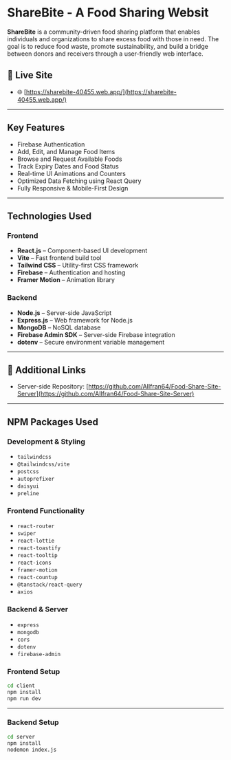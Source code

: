 # ShareBite - A Food Sharing Websit

**ShareBite** is a community-driven food sharing platform that enables individuals and organizations to share excess food with those in need. The goal is to reduce food waste, promote sustainability, and build a bridge between donors and receivers through a user-friendly web interface.

## 🔗 Live Site
- 🌐 [https://sharebite-40455.web.app/](https://sharebite-40455.web.app/)

---

## Key Features

- Firebase Authentication
- Add, Edit, and Manage Food Items
- Browse and Request Available Foods
- Track Expiry Dates and Food Status
- Real-time UI Animations and Counters
- Optimized Data Fetching using React Query
- Fully Responsive & Mobile-First Design

---

## Technologies Used

### Frontend
- **React.js** – Component-based UI development
- **Vite** – Fast frontend build tool
- **Tailwind CSS** – Utility-first CSS framework
- **Firebase** – Authentication and hosting
- **Framer Motion** – Animation library

### Backend
- **Node.js** – Server-side JavaScript
- **Express.js** – Web framework for Node.js
- **MongoDB** – NoSQL database
- **Firebase Admin SDK** – Server-side Firebase integration
- **dotenv** – Secure environment variable management

---

## 🔗 Additional Links

- Server-side Repository: [https://github.com/AlIfran64/Food-Share-Site-Server](https://github.com/AlIfran64/Food-Share-Site-Server)

---

## NPM Packages Used

### Development & Styling
- `tailwindcss`
- `@tailwindcss/vite`
- `postcss`
- `autoprefixer`
- `daisyui`
- `preline`

### Frontend Functionality
- `react-router`
- `swiper`
- `react-lottie`
- `react-toastify`
- `react-tooltip`
- `react-icons`
- `framer-motion`
- `react-countup`
- `@tanstack/react-query`
- `axios`

### Backend & Server
- `express`
- `mongodb`
- `cors`
- `dotenv`
- `firebase-admin`

### Frontend Setup

```bash
cd client
npm install
npm run dev
```
---

### Backend Setup

```bash
cd server
npm install
nodemon index.js
```
